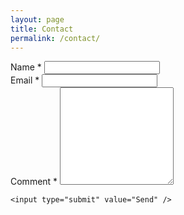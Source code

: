 ```yaml
---
layout: page
title: Contact
permalink: /contact/
---
```


<form name="contact" method="POST" netlify>
    <div>
        <label>Name *</label>
        <input type="text" name="name" autocomplete="name" required />
    </div>
    <div>
        <label>Email *</label>
        <input type="email" name="email" autocomplete="email" required />
    </div>
    <div>
        <label>Comment *</label>
        <textarea name="comment" rows="10" required></textarea>
    </div>

    <input type="submit" value="Send" />
</form>

